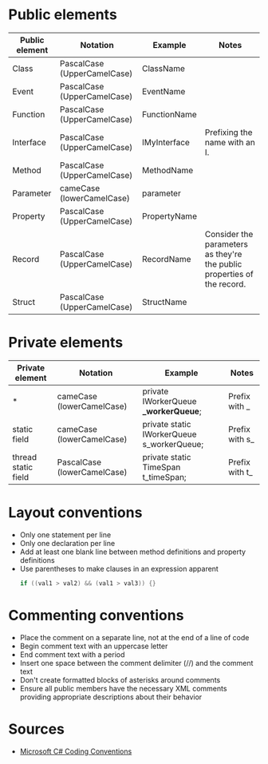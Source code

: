 # Public elements

| Public element | Notation                    | Example      | Notes                                                                    |
|----------------|-----------------------------|--------------|--------------------------------------------------------------------------|
| Class          | PascalCase (UpperCamelCase) | ClassName    |                                                                          |
| Event          | PascalCase (UpperCamelCase) | EventName    |                                                                          |
| Function       | PascalCase (UpperCamelCase) | FunctionName |                                                                          |
| Interface      | PascalCase (UpperCamelCase) | IMyInterface | Prefixing the name with an I.                                            |
| Method         | PascalCase (UpperCamelCase) | MethodName   |                                                                          |
| Parameter      | cameCase (lowerCamelCase)   | parameter    |                                                                          |
| Property       | PascalCase (UpperCamelCase) | PropertyName |                                                                          |
| Record         | PascalCase (UpperCamelCase) | RecordName   |  Consider the parameters as they're the public properties of the record. |
| Struct         | PascalCase (UpperCamelCase) | StructName   |                                                                          |

# Private elements

| Private element     | Notation                    | Example                                    | Notes           |
|---------------------|-----------------------------|--------------------------------------------|-----------------|
| *                   | cameCase (lowerCamelCase)   | private IWorkerQueue **\_workerQueue**;    | Prefix with \_  |
| static field        | cameCase (lowerCamelCase)   | private static IWorkerQueue s_workerQueue; | Prefix with s\_ |
| thread static field | PascalCase (lowerCamelCase) | private static TimeSpan t_timeSpan;        | Prefix with t\_ |

# Layout conventions

- Only one statement per line
- Only one declaration per line
- Add at least one blank line between method definitions and property definitions
- Use parentheses to make clauses in an expression apparent
  ```csharp
  if ((val1 > val2) && (val1 > val3)) {}
  ```
  
# Commenting conventions

- Place the comment on a separate line, not at the end of a line of code
- Begin comment text with an uppercase letter
- End comment text with a period
- Insert one space between the comment delimiter (//) and the comment text
- Don't create formatted blocks of asterisks around comments
- Ensure all public members have the necessary XML comments providing appropriate descriptions about their behavior



# Sources
- [Microsoft C# Coding Conventions](https://docs.microsoft.com/en-us/dotnet/csharp/fundamentals/coding-style/coding-conventions)

